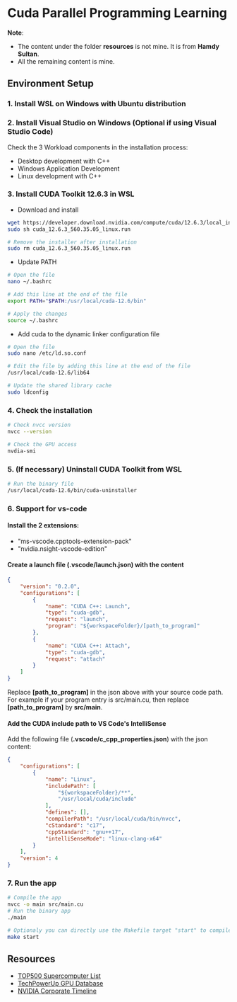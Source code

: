 # Cuda Parallel Programming Learning

**Note**: 
- The content under the folder **resources** is not mine. It is from **Hamdy Sultan**.
- All the remaining content is mine.

## Environment Setup

### 1. Install WSL on Windows with Ubuntu distribution

### 2. Install Visual Studio on Windows (Optional if using Visual Studio Code)
Check the 3 Workload components in the installation process:
- Desktop development with C++
- Windows Application Development
- Linux development with C++

### 3. Install CUDA Toolkit 12.6.3 in WSL

- Download and install
```bash
wget https://developer.download.nvidia.com/compute/cuda/12.6.3/local_installers/cuda_12.6.3_560.35.05_linux.run
sudo sh cuda_12.6.3_560.35.05_linux.run
```
```bash
# Remove the installer after installation
sudo rm cuda_12.6.3_560.35.05_linux.run
```

- Update PATH
```bash
# Open the file
nano ~/.bashrc
```
```bash
# Add this line at the end of the file
export PATH="$PATH:/usr/local/cuda-12.6/bin"
```
```bash
# Apply the changes
source ~/.bashrc
```

- Add cuda to the dynamic linker configuration file
```bash
# Open the file
sudo nano /etc/ld.so.conf
```
```bash
# Edit the file by adding this line at the end of the file
/usr/local/cuda-12.6/lib64
```
```bash
# Update the shared library cache
sudo ldconfig
```

### 4. Check the installation
```bash
# Check nvcc version
nvcc --version
```
```bash
# Check the GPU access
nvdia-smi
```

### 5. (If necessary) Uninstall CUDA Toolkit from WSL
```bash
# Run the binary file
/usr/local/cuda-12.6/bin/cuda-uninstaller
```

### 6. Support for vs-code

#### Install the 2 extensions:
- "ms-vscode.cpptools-extension-pack"
- "nvidia.nsight-vscode-edition"

#### Create a launch file (**.vscode/launch.json**) with the content
```json
{
    "version": "0.2.0",
    "configurations": [
        {
            "name": "CUDA C++: Launch",
            "type": "cuda-gdb",
            "request": "launch",
            "program": "${workspaceFolder}/[path_to_program]"
        },
        {
            "name": "CUDA C++: Attach",
            "type": "cuda-gdb",
            "request": "attach"
        }
    ]
}
```
Replace **[path_to_program]** in the json above with your source code path. For example if your program entry is src/main.cu, then replace **[path_to_program]** by **src/main**.

#### Add the CUDA include path to VS Code's IntelliSense
Add the following file (**.vscode/c_cpp_properties.json**) with the json content:
```json
{
    "configurations": [
        {
            "name": "Linux",
            "includePath": [
                "${workspaceFolder}/**",
                "/usr/local/cuda/include"
            ],
            "defines": [],
            "compilerPath": "/usr/local/cuda/bin/nvcc",
            "cStandard": "c17",
            "cppStandard": "gnu++17",
            "intelliSenseMode": "linux-clang-x64"
        }
    ],
    "version": 4
} 
```

### 7. Run the app
```bash
# Compile the app
nvcc -o main src/main.cu
# Run the binary app
./main
```
```bash
# Optionaly you can directly use the Makefile target "start" to compile and run the app
make start
```

## Resources
- [TOP500 Supercomputer List](https://www.top500.org/lists/top500/)
- [TechPowerUp GPU Database](https://www.techpowerup.com/gpu-specs)
- [NVIDIA Corporate Timeline](https://www.nvidia.com/en-us/about-nvidia/corporate-timeline/)
